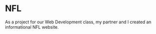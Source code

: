 # NFL
As a project for our Web Development class, my partner and I created an informational NFL website.
